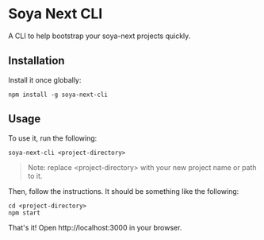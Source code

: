 # Soya Next CLI
A CLI to help bootstrap your soya-next projects quickly.

## Installation
Install it once globally:
```
npm install -g soya-next-cli
```

## Usage
To use it, run the following:
```
soya-next-cli <project-directory>
```
> Note: replace \<project-directory\> with your new project name or path to it.

Then, follow the instructions. It should be something like the following:
```
cd <project-directory>
npm start
```

That's it! Open http://localhost:3000 in your browser.
